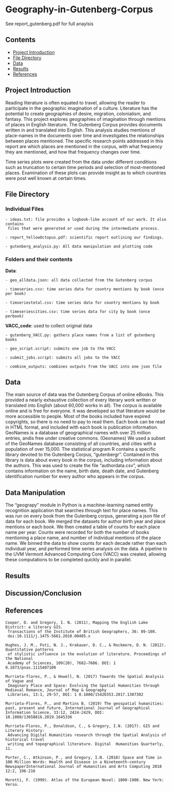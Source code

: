 # Geography-in-Gutenberg-Corpus

See report_gutenberg.pdf for full anaylsis

## Contents

- [Project Introduction](#project-introduction)
- [File Directory](#file-directory)
- [Data](#data)
- [Results](#results)
- [References](#references)
## Project Introduction

Reading literature is often equated to travel, allowing the reader to participate in the
geographic imagination of a culture. Literature has the potential to create geographies of desire, migration, colonialism, and fantasy. This project explores geographies of imagination through mentions of places in English literature. The Gutenberg Corpus provides documents written in and translated into English. This analysis studies mentions of place-names in the documents over time and investigates the relationships between places mentioned. The specific research points addressed in this report are which places are mentioned in the corpus, with what frequency they are mentioned, and how that frequency changes over time.

Time series plots were created from the data under different conditions such as truncation to certain time periods and selection of most-mentioned places. Examination of these plots can provide insight as to which countries were post well known at certain times.

## File Directory
### **Individual Files**

    - ideas.txt: file provides a logbook-like account of our work. It also contains 
     files that were generated or used during the intermediate process.

    - report_YellowOctopus.pdf: scientific report outlining our findings. 

    - gutenberg_analysis.py: All data manipulation and plotting code

### **Folders and their contents**
 
**Data**: 

    - geo_alldata.json: all data collected from the Gutenberg corpus 

    - timeseries.csv: time series data for country mentions by book (once per book)

    - timseriestotal.csv: time series data for country mentions by book 

    - timeseriescities.csv: time series data for city by book (once perbook)

**VACC_code**:   used to collect original data

    - gutenberg_VACC.py: gathers place names from a list of gutenberg books
 
    - geo_script.script: submits one job to the VACC

    - submit_jobs.script: submits all jobs to the VACC

    - combine_outputs: combines outputs from the VACC into one json file

## Data
The main source of data was the Gutenberg Corpus of online eBooks. This provided a nearly exhaustive collection of every literary work written or translated into English (about 60,000 works in all). The corpus is available online and is free for everyone. It was developed so that literature would be more accessible to people. Most of the books included have expired copyrights, so there is no need to pay to read them. Each book can be read in HTML format, and included with each book is publication information.
GeoNames is a database of geographical names with over 25 million entries, andis free under creative commons. (Geonames) We used a subset of the GeoNames database
consisting of all countries, and cities with a population of over 15,000.
The statistical program R contains a specific library devoted to the Gutenberg Corpus, “gutenbergr”. Contained in this library is data about every book in the corpus, including information about the authors. This was used to create the file “authordata.csv”, which contains information on the name, birth date, death date, and Gutenberg identification number for every author who appears in the corpus.

## Data Manipulation
The “geograpy” module in Python is a machine-learning named entity recognition application that searches through text for place names. This was run on every book from the Gutenberg corpus, generating a json file of data for each book. We merged the datasets for author birth year and place mentions or each book. We then created a table of counts for each place name per year. Counts were recorded for both the
number of books mentioning a place name, and number of individual mentions of the place name. We binned the data to show counts for each decade rather than each individual year, and performed time series analysis on the data.
A pipeline to the UVM Vermont Advanced Computing Core (VACC) was created, allowing these computations to be completed quickly and in parallel.


## Results

## Discussion/Conclusion

## References

    Cooper, D. and Gregory, I. N. (2011), Mapping the English Lake District: a literary GIS. 
     Transactions of the Institute of British Geographers, 36: 89-108.
     doi:10.1111/j.1475-5661.2010.00405.x

    Hughes, J. M., Foti, N. J., Krakauer, D. C., & Rockmore, D. N. (2012). Quantitative patterns 
     of stylistic influence in the evolution of literature. Proceedings of the National
     Academy of Sciences, 109(20), 7682–7686. DOI: 1 0.1073/pnas.1115407109

    Murrieta-flores, P., & Howell, N. (2017) Towards the Spatial Analysis of Vague and
     Imaginary Place and Space: Evolving the Spatial Humanities through Medieval Romance, Journal of Map & Geography
     Libraries, 13:1, 29-57, DOI: 1 0.1080/15420353.2017.1307302

    Murrieta-Flores, P., and Martins B. (2019) The geospatial humanities: past, present and future, International Journal of Geographical            Information Science, 33:12, 2424-2429, DOI: 10.1080/13658816.2019.1645336

    Murrieta-Flores, P., Donaldson, C., & Gregory, I.N. (2017). GIS and Literary History:
     Advancing Digital Humanities research through the Spatial Analysis of historical travel 
     writing and topographical literature. Digital  Humanities Quarterly, 11.

    Porter, C., Atkinson, P., and Gregory, I.N. (2018) Space and Time in 100 Million Words: Health and Disease in a Nineteenth-century                NewspaperInternational Journal of Humanities and Arts Computing 2018 12:2, 196-216

    Moretti, F. (1999). Atlas of the European Novel: 1800-1900. New York: Verso.
